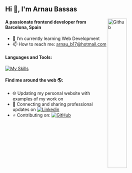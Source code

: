 ## Hi 👋, I'm Arnau Bassas <br>

<img width="35%" align="right" alt="Github" src="https://user-images.githubusercontent.com/48678280/88862734-4903af80-d201-11ea-968b-9c939d88a37c.gif" />


#### A passionate frontend developer from Barcelona, Spain


- 🌱 I’m currently learning Web Development
- 📫 How to reach me: arnau_b17@hotmail.com


#### Languages and Tools:
[![My Skills](https://skillicons.dev/icons?i=javascript,react,nodejs,css,typescript,html,git&theme=light)](https://skillicons.dev)

#### Find me around the web 🌎:
- 🌐 Updating my personal website with examples of my work on 
- 💼 Connecting and sharing professional updates on [![Linkedin](https://i.stack.imgur.com/gVE0j.png)](https://www.linkedin.com/in/arnau-bassas-cordoba)
- :star: Contributing on: [![GitHub](https://i.stack.imgur.com/tskMh.png)](https://github.com/arnaubassas)

<!--
**arnaubassas/arnaubassas** is a ✨ _special_ ✨ repository because its `README.md` (this file) appears on your GitHub profile.

Here are some ideas to get you started:

- 🔭 I’m currently working on ...
- 🌱 I’m currently learning ...
- 👯 I’m looking to collaborate on ...
- 🤔 I’m looking for help with ...
- 💬 Ask me about ...
- 📫 How to reach me: ...
- 😄 Pronouns: ...
- ⚡ Fun fact: ...
-->
